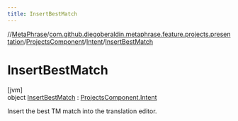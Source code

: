 ```yaml
---
title: InsertBestMatch
---
```

//[MetaPhrase](../../../../../index.html)/[com.github.diegoberaldin.metaphrase.feature.projects.presentation](../../../index.html)/[ProjectsComponent](../../index.html)/[Intent](../index.html)/[InsertBestMatch](index.html)



# InsertBestMatch



[jvm]\
object [InsertBestMatch](index.html) : [ProjectsComponent.Intent](../index.html)

Insert the best TM match into the translation editor.


